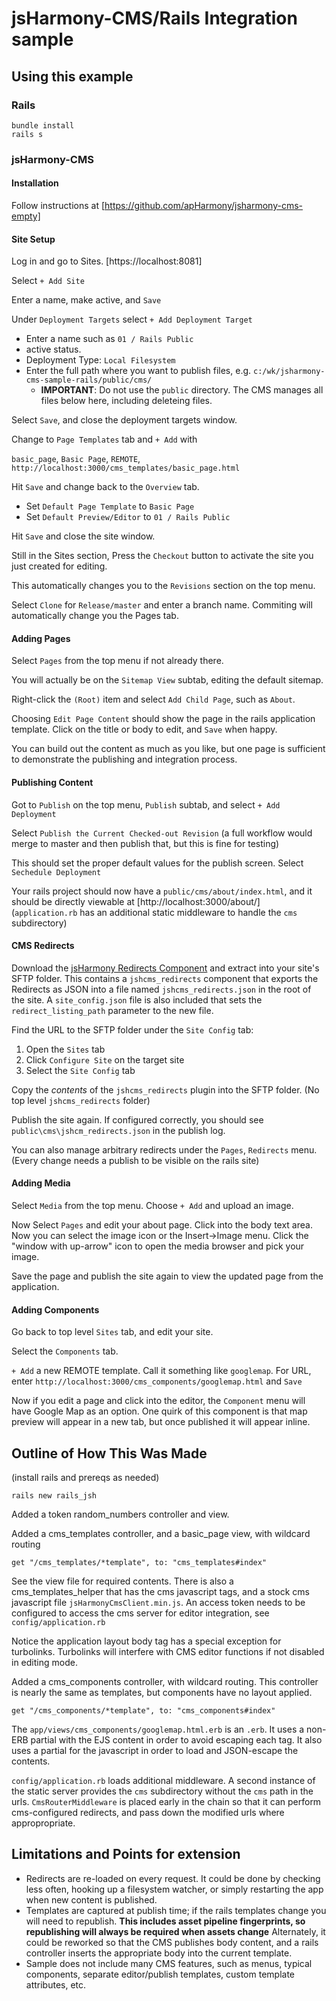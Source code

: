 # jsHarmony-CMS/Rails Integration sample

## Using this example

### Rails

    bundle install
    rails s

### jsHarmony-CMS

#### Installation

Follow instructions at [https://github.com/apHarmony/jsharmony-cms-empty]

#### Site Setup

Log in and go to Sites. [https://localhost:8081]

Select `+ Add Site`

Enter a name, make active, and `Save`

Under `Deployment Targets` select `+ Add Deployment Target`

- Enter a name such as `01 / Rails Public`
- active status.
- Deployment Type: `Local Filesystem`
- Enter the full path where you want to publish files, e.g. `c:/wk/jsharmony-cms-sample-rails/public/cms/`
  - **IMPORTANT**: Do not use the `public` directory. The CMS manages all files below here, including deleteing files.

Select `Save`, and close the deployment targets window.

Change to `Page Templates` tab and `+ Add` with

`basic_page`, `Basic Page`, `REMOTE`, `http://localhost:3000/cms_templates/basic_page.html`

Hit `Save` and change back to the `Overview` tab.

- Set `Default Page Template` to `Basic Page` 
- Set `Default Preview/Editor` to `01 / Rails Public`

Hit `Save` and close the site window.

Still in the Sites section, Press the `Checkout` button to activate the site you just created for editing.

This automatically changes you to the `Revisions` section on the top menu.

Select `Clone` for `Release/master` and enter a branch name. Commiting will automatically change you the Pages tab.

#### Adding Pages

Select `Pages` from the top menu if not already there.

You will actually be on the `Sitemap View` subtab, editing the default sitemap.

Right-click the `(Root)` item and select `Add Child Page`, such as `About`.

Choosing `Edit Page Content` should show the page in the rails application template. Click on the title or body to edit, and `Save` when happy.

You can build out the content as much as you like, but one page is sufficient to demonstrate the publishing and integration process.

#### Publishing Content

Got to `Publish` on the top menu, `Publish` subtab, and select `+ Add Deployment`

Select `Publish the Current Checked-out Revision` (a full workflow would merge to master and then publish that, but this is fine for testing)

This should set the proper default values for the publish screen. Select `Sechedule Deployment`

Your rails project should now have a `public/cms/about/index.html`, and it should be directly viewable at [http://localhost:3000/about/] (`application.rb` has an additional static middleware to handle the `cms` subdirectory)

#### CMS Redirects

Download the [jsHarmony Redirects Component](https://www.jsharmonycms.com/web/media/templates/jshcms_redirects.zip) and extract into your site's SFTP folder.  This contains a `jshcms_redirects` component that exports the Redirects as JSON into a file named `jshcms_redirects.json` in the root of the site.  A `site_config.json` file is also included that sets the `redirect_listing_path` parameter to the new file.

Find the URL to the SFTP folder under the `Site Config` tab:
  1. Open the `Sites` tab
  2. Click `Configure Site` on the target site
  3. Select the `Site Config` tab

Copy the *contents* of the `jshcms_redirects` plugin into the SFTP folder. (No top level `jshcms_redirects` folder)

Publish the site again. If configured correctly, you should see `public\cms\jshcm_redirects.json` in the publish log.

You can also manage arbitrary redirects under the `Pages`, `Redirects` menu. (Every change needs a publish to be visible on the rails site)

#### Adding Media

Select `Media` from the top menu. Choose `+ Add` and upload an image.

Now Select `Pages` and edit your about page. Click into the body text area. Now you can select the image icon or the Insert->Image menu. Click the "window with up-arrow" icon to open the media browser and pick your image.

Save the page and publish the site again to view the updated page from the application.

#### Adding Components

Go back to top level `Sites` tab, and edit your site.

Select the `Components` tab.

`+ Add` a new REMOTE template. Call it something like `googlemap`. For URL, enter `http://localhost:3000/cms_components/googlemap.html` and `Save`

Now if you edit a page and click into the editor, the `Component` menu will have Google Map as an option. One quirk of this component is that map preview will appear in a new tab, but once published it will appear inline.

## Outline of How This Was Made

(install rails and prereqs as needed)

`rails new rails_jsh`

Added a token random_numbers controller and view.

Added a cms_templates controller, and a basic_page view, with wildcard routing

`get "/cms_templates/*template", to: "cms_templates#index"`

See the view file for required contents. There is also a cms_templates_helper that has the cms javascript tags, and a stock cms javascript file `jsHarmonyCmsClient.min.js`. An access token needs to be configured to access the cms server for editor integration, see `config/application.rb`

Notice the application layout body tag has a special exception for turbolinks. Turbolinks will interfere with CMS editor functions if not disabled in editing mode.

Added a cms_components controller, with wildcard routing. This controller is nearly the same as templates, but components have no layout applied.

`get "/cms_components/*template", to: "cms_components#index"`

The `app/views/cms_components/googlemap.html.erb` is an `.erb`. It uses a non-ERB partial with the EJS content in order to avoid escaping each tag. It also uses a partial for the javascript in order to load and JSON-escape the contents.

`config/application.rb` loads additional middleware. A second instance of the static server provides the `cms` subdirectory without the `cms` path in the urls. `CmsRouterMiddleware` is placed early in the chain so that it can perform cms-configured redirects, and pass down the modified urls where appropropriate.

## Limitations and Points for extension

- Redirects are re-loaded on every request. It could be done by checking less often, hooking up a filesystem watcher, or simply restarting the app when new content is published.
- Templates are captured at publish time; if the rails templates change you will need to republish. **This includes asset pipeline fingerprints, so republishing will always be required when assets change** Alternately, it could be reworked so that the CMS publishes body content, and a rails controller inserts the appropriate body into the current template.
- Sample does not include many CMS features, such as menus, typical components, separate editor/publish templates, custom template attributes, etc.
